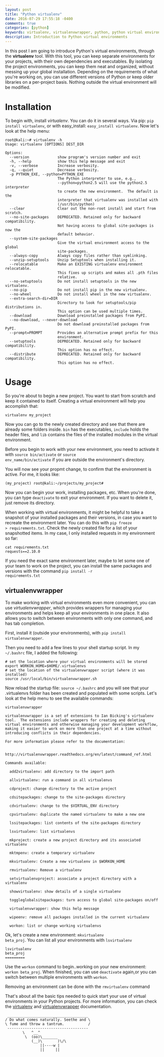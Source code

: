 ```yaml
---
layout: post
title: "Python virtualenv"
date: 2016-07-29 17:55:18 -0400
comments: true
categories: [python]
keywords: virtualenv, virtualenvwrapper, python, python virtual environments, python virtualenv, python virtualenvwrapper
description: Introduction to Python virtual environments
---
```



In this post I am going to introduce Python's virtual environments, through the **virtualenv** tool. With this tool, you can keep separate environments for your projects, with their own dependencies and executables. By isolating the project environments, you can keep them neat and organized, without messing up your global installation. Depending on the requirements of what you're working on, you can use different versions of Python or keep older libraries on a per-project basis. Nothing outside the virtual environment will be modified.

<!-- more -->

# Installation

To begin with, install *virtualenv*. You can do it in several ways. Via pip: <code>pip install virtualenv</code>, or with easy_install: <code>easy_install virtualenv</code>. Now let's look at the help menu:

``` plain
root@kali:~# virtualenv -h
Usage: virtualenv [OPTIONS] DEST_DIR

Options:
  --version             show program's version number and exit
  -h, --help            show this help message and exit
  -v, --verbose         Increase verbosity.
  -q, --quiet           Decrease verbosity.
  -p PYTHON_EXE, --python=PYTHON_EXE
                        The Python interpreter to use, e.g.,
                        --python=python2.5 will use the python2.5 interpreter
                        to create the new environment.  The default is the
                        interpreter that virtualenv was installed with
                        (/usr/bin/python)
  --clear               Clear out the non-root install and start from scratch.
  --no-site-packages    DEPRECATED. Retained only for backward compatibility.
                        Not having access to global site-packages is now the
                        default behavior.
  --system-site-packages
                        Give the virtual environment access to the global
                        site-packages.
  --always-copy         Always copy files rather than symlinking.
  --unzip-setuptools    Unzip Setuptools when installing it.
  --relocatable         Make an EXISTING virtualenv environment relocatable.
                        This fixes up scripts and makes all .pth files
                        relative.
  --no-setuptools       Do not install setuptools in the new virtualenv.
  --no-pip              Do not install pip in the new virtualenv.
  --no-wheel            Do not install wheel in the new virtualenv.
  --extra-search-dir=DIR
                        Directory to look for setuptools/pip distributions in.
                        This option can be used multiple times.
  --download            Download preinstalled packages from PyPI.
  --no-download, --never-download
                        Do not download preinstalled packages from PyPI.
  --prompt=PROMPT       Provides an alternative prompt prefix for this
                        environment.
  --setuptools          DEPRECATED. Retained only for backward compatibility.
                        This option has no effect.
  --distribute          DEPRECATED. Retained only for backward compatibility.
                        This option has no effect.
```

# Usage

So you're about to begin a new project. You want to start from scratch and keep it contained to itself. Creating a virtual environment will help you accomplish that:

<code>virtualenv my_project</code>

Now you can go to the newly created directory and see that there are already some folders inside. <code>bin</code> has the executables, <code>include</code> holds the header files, and <code>lib</code> contains the files of the installed modules in the virtual environment.

Before you begin to work with your new environment, you need to activate it with <code>source bin/activate</code> or <code>source env_name/bin/activate</code> if you are outside the environment's directory.

You will now see your propmt change, to confirm that the environment is active. For me, it looks like:

``` plain
(my_project) root@kali:~/projects/my_project#
```

Now you can begin your work, installing packages, etc. When you're done, you can type <code>deactivate</code> to exit your environment. If you want to delete it, just remove its directory.

When working with virtual environments, it might be helpful to take a snapshot of your installed packages and their versions, in case you want to recreate the environment later. You can do this with <code>pip freeze > requirements.txt</code>. Check the newly created file for a list of your snapshotted items. In my case, I only installed requests in my environment so far:

``` plain
cat requirements.txt 
requests==2.10.0
```

If you need the exact same environment later, maybe to let some one of your team to work on the project, you can install the same packages and versions with the command <code>pip install -r requirements.txt</code>

## virtualenvwrapper

To make working with virtual environments even more convenient, you can use *virtualenvwrapper*, which provides wrappers for managing your environments and helps keep all your environments in one place. It also allows you to switch between environments with only one command, and has tab completion.

First, install it (outside your environments), with <code>pip install virtualenvwrapper</code>.

Then you need to add a few lines to your shell startup script. In my <code>~/.bashrc</code> file, I added the following:

``` plain
# set the location where your virtual environments will be stored
export WORKON_HOME=$HOME/.virtualenvs
# set the location of the virtualenvwrapper script (where it was installed)
source /usr/local/bin/virtualenvwrapper.sh
```

Now reload the startup file: <code>source ~/.bashrc</code> and you will see that your .virtualenvs folder has been created and populated with some scripts. Let's look at the help menu to see the available commands:

``` plain
virtualenvwrapper

virtualenvwrapper is a set of extensions to Ian Bicking's virtualenv
tool.  The extensions include wrappers for creating and deleting
virtual environments and otherwise managing your development workflow,
making it easier to work on more than one project at a time without
introducing conflicts in their dependencies.

For more information please refer to the documentation:

    http://virtualenvwrapper.readthedocs.org/en/latest/command_ref.html

Commands available:

  add2virtualenv: add directory to the import path

  allvirtualenv: run a command in all virtualenvs

  cdproject: change directory to the active project

  cdsitepackages: change to the site-packages directory

  cdvirtualenv: change to the $VIRTUAL_ENV directory

  cpvirtualenv: duplicate the named virtualenv to make a new one

  lssitepackages: list contents of the site-packages directory

  lsvirtualenv: list virtualenvs

  mkproject: create a new project directory and its associated virtualenv

  mktmpenv: create a temporary virtualenv

  mkvirtualenv: Create a new virtualenv in $WORKON_HOME

  rmvirtualenv: Remove a virtualenv

  setvirtualenvproject: associate a project directory with a virtualenv

  showvirtualenv: show details of a single virtualenv

  toggleglobalsitepackages: turn access to global site-packages on/off

  virtualenvwrapper: show this help message

  wipeenv: remove all packages installed in the current virtualenv

  workon: list or change working virtualenvs
```

Ok, let's create a new environment: <code>mkvirtualenv beta_proj</code>. You can list all your environments with <code>lsvirtualenv</code>

``` plain
lsvirtualenv
beta_proj
=========
```

Use the <code>workon</code> command to begin..working on your new environment: <code>workon beta_proj</code>. When finished, you can use <code>deactivate</code> again,or you can switch between multiple environments with <code>workon</code>.

Removing an environment can be done with the <code>rmvirtualenv</code> command

That's about all the basic tips needed to quick start your use of virtual environments in your Python projects. For more information, you can check the [virtualenv](https://virtualenv.pypa.io/en/stable/) and [virtualenvwrapper](https://virtualenvwrapper.readthedocs.io/en/latest/index.html) documentation.

``` plain
 _____________________________________
/ Do what comes naturally. Seethe and \
\ fume and throw a tantrum.           /
 -------------------------------------
        \   ^__^
         \  (oo)\_______
            (__)\       )\/\
                ||----w |
                ||     ||
```


